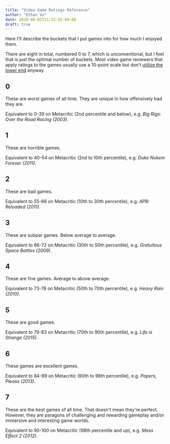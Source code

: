 ```yaml
---
title: "Video Game Ratings Reference"
author: "Ethan Vu"
date: 2020-06-01T21:52:52-04:00
draft: true
---
```


Here I'll describe the buckets that I put games into for how much I enjoyed them.

There are eight in total, numbered 0 to 7, which is unconventional, but I feel that is just the optimal number of buckets.  Most video game reviewers that apply ratings to the games usually use a 10-point scale but don't [utilize the lower end](https://www.reddit.com/r/Games/comments/18fbo5/i_created_a_histogram_of_201_of_the_most_recent/) anyway.

## 0

These are worst games of all time.  They are unique in how offensively bad they are.

Equivalent to 0-39 on Metacritic (2nd percentile and below), e.g. *Big Rigs: Over the Road Racing (2003)*.

## 1

These are horrible games.

Equivalent to 40-54 on Metacritic (2nd to 10th percentile), e.g. *Duke Nukem Forever (2011)*.

## 2

These are bad games.

Equivalent to 55-66 on Metacritic (10th to 30th percentile), e.g. *APB: Reloaded (2011)*.

## 3

These are subpar games.  Below average to average.

Equivalent to 66-72 on Metacritic (30th to 50th percentile), e.g. *Gratuitous Space Battles (2009)*.

## 4

These are fine games.  Average to above average.

Equivalent to 73-78 on Metacritic (50th to 70th percentile), e.g. *Heavy Rain (2010)*.

## 5

These are good games.

Equivalent to 79-83 on Metacritic (70th to 90th percentile), e.g. *Life is Strange (2015)*. 

## 6

These games are excellent games.

Equivalent to 84-89 on Metacritic (90th to 98th percentile), e.g. *Papers, Please (2013)*.

## 7

These are the best games of all time.  That doesn't mean they're perfect.  However, they are paragons of challenging and rewarding gameplay and/or immersive and interesting game worlds.

Equivalent to 90-100 on Metacritic (98th percentile and up), e.g. *Mass Effect 2 (2012)*.
